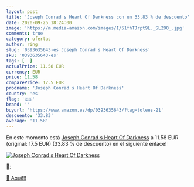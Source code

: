 ```yaml
---
layout: post
title: 'Joseph Conrad s Heart Of Darkness con un 33.83 % de descuento'
date: 2020-09-25 18:24:00
image: 'https://m.media-amazon.com/images/I/51fhTJrpt9L._SL200_.jpg'
comments: true
category: ofertas
author: ring
slug: '0393635643-es Joseph Conrad s Heart Of Darkness'
sku: '0393635643-es'
tags: [  ]
actualPrice: 11.58 EUR
currency: EUR
price: 11.58
comparePrice: 17.5 EUR
prodname: 'Joseph Conrad s Heart Of Darkness'
country: 'es'
flag: '🇪🇸'
brand: ''
buyurl: 'https://www.amazon.es/dp/0393635643/?tag=tolees-21'
descuento: '33.83'
average: '11.58'
---
```


En este momento está [Joseph Conrad s Heart Of Darkness](https://www.amazon.es/dp/0393635643/?tag=tolees-21) a 11.58 EUR (original: 17.5 EUR) (33.83 %  de descuento) en el siguiente enlace!

[![Joseph Conrad s Heart Of Darkness](https://m.media-amazon.com/images/I/51fhTJrpt9L._SL200_.jpg)](https://www.amazon.es/dp/0393635643/?tag=tolees-21)

🔎:


[🛒 Aquí!!!](https://www.amazon.es/dp/0393635643/?tag=tolees-21)
